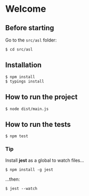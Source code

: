 # Welcome

## Before starting

Go to the `src/asl` folder:
```shell
$ cd src/asl
```

## Installation
```shell
$ npm install
$ typings install
```

## How to run the project
```shell
$ node dist/main.js
```
## How to run the tests
```shell
$ npm test
```
### Tip
Install **jest** as a global to watch files...
```shell
$ npm install -g jest
```
...then:
```shell
$ jest --watch
```